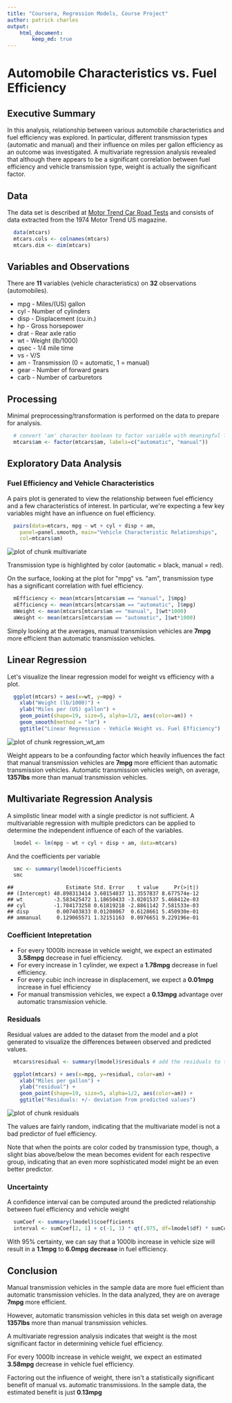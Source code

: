 ```yaml
---
title: "Coursera, Regression Models, Course Project"
author: patrick charles  
output:  
    html_document:
        keep_md: true
---
```


# Automobile Characteristics vs. Fuel Efficiency 

## Executive Summary

In this analysis, relationship between various automobile characteristics and fuel efficiency was explored. In particular, different transmission types (automatic and manual) and their influence on miles per gallon efficiency as an outcome was investigated. A multivariate regression analysis revealed that although there appears to be a significant correlation between fuel efficiency and vehicle transmission type, weight is actually the significant factor.



## Data

The data set is described at [Motor Trend Car Road Tests](https://stat.ethz.ch/R-manual/R-devel/library/datasets/html/mtcars.html) and consists of 
data extracted from the 1974 Motor Trend US magazine. 


```r
  data(mtcars)
  mtcars.cols <- colnames(mtcars)
  mtcars.dim <- dim(mtcars)
```

## Variables and Observations

There are **11** variables (vehicle characteristics) on **32** observations (automobiles).

* mpg - Miles/(US) gallon
* cyl - Number of cylinders
* disp - Displacement (cu.in.)
* hp - Gross horsepower
* drat - Rear axle ratio
* wt - Weight (lb/1000)
* qsec - 1/4 mile time
* vs - V/S
* am - Transmission (0 = automatic, 1 = manual)
* gear - Number of forward gears
* carb - Number of carburetors

## Processing
Minimal preprocessing/transformation is performed on the data to
prepare for analysis.

```r
  # convert 'am' character boolean to factor variable with meaningful label
  mtcars$am <- factor(mtcars$am, labels=c("automatic", "manual"))
```

## Exploratory Data Analysis

### Fuel Efficiency and Vehicle Characteristics

A pairs plot is generated to view the relationship between fuel efficiency
and a few characteristics of interest. In particular, we're expecting
a few key variables might have an influence on fuel efficiency.


```r
  pairs(data=mtcars, mpg ~ wt + cyl + disp + am,
    panel=panel.smooth, main="Vehicle Characteristic Relationships",
    col=mtcars$am)
```

![plot of chunk multivariate](figure/multivariate-1.png) 

Transmission type is highlighted by color (automatic = black, manual = red).

On the surface, looking at the plot for "mpg" vs. "am", transmission type
has a significant correlation with fuel efficiency.


```r
  mEfficiency <- mean(mtcars[mtcars$am == "manual", ]$mpg)
  aEfficiency <- mean(mtcars[mtcars$am == "automatic", ]$mpg) 
  mWeight <- mean(mtcars[mtcars$am == "manual", ]$wt*1000) 
  aWeight <- mean(mtcars[mtcars$am == "automatic", ]$wt*1000)
```

Simply looking at the averages, manual transmission vehicles are
**7mpg** more efficient than automatic
transmission vehicles.


## Linear Regression

Let's visualize the linear regression model for weight vs efficiency
with a plot.

```r
  ggplot(mtcars) + aes(x=wt, y=mpg) +
    xlab("Weight (lb/1000)") + 
    ylab("Miles per (US) gallon") +
    geom_point(shape=19, size=5, alpha=1/2, aes(color=am)) +
    geom_smooth(method = "lm") +
    ggtitle("Linear Regression - Vehicle Weight vs. Fuel Efficiency")
```

![plot of chunk regression_wt_am](figure/regression_wt_am-1.png) 

Weight appears to be a confounding factor which heavily influences the fact
that manual transmission vehicles are
**7mpg** more efficient than automatic
transmission vehicles. Automatic transmission vehicles weigh,
on average, **1357lbs** more than manual
transmission vehicles.

## Multivariate Regression Analysis

A simplistic linear model with a single predictor is not sufficient. A
multivariable regression with multiple predictors can be applied to 
determine the independent influence of each of the variables.


```r
  lmodel <- lm(mpg ~ wt + cyl + disp + am, data=mtcars)
```

And the coefficients per variable

```r
  smc <- summary(lmodel)$coefficients
  smc
```

```
##                 Estimate Std. Error    t value     Pr(>|t|)
## (Intercept) 40.898313414 3.60154037 11.3557837 8.677574e-12
## wt          -3.583425472 1.18650433 -3.0201537 5.468412e-03
## cyl         -1.784173258 0.61819218 -2.8861142 7.581533e-03
## disp         0.007403833 0.01208067  0.6128661 5.450930e-01
## ammanual     0.129065571 1.32151163  0.0976651 9.229196e-01
```

### Coefficient Intepretation

* For every 1000lb increase in vehicle weight, we expect an estimated
**3.58mpg** decrease in fuel efficiency.
* For every increase in 1 cylinder, we expect a
**1.78mpg** decrease
in fuel efficiency.
* For every cubic inch increase in displacement, we expect a
**0.01mpg** increase in fuel efficiency
* For manual transmission vehicles, we expect a
**0.13mpg** advantage
over automatic transmission vehicle.

### Residuals

Residual values are added to the dataset from the model
and a plot generated to visualize the differences between observed
and predicted values. 


```r
  mtcars$residual <- summary(lmodel)$residuals # add the residuals to the frame

  ggplot(mtcars) + aes(x=mpg, y=residual, color=am) +
    xlab("Miles per gallon") + 
    ylab("residual") +
    geom_point(shape=19, size=5, alpha=1/2, aes(color=am)) +
    ggtitle("Residuals: +/- deviation from predicted values")
```

![plot of chunk residuals](figure/residuals-1.png) 

The values are fairly random, indicating that the multivariate model is not
a bad predictor of fuel efficiency.

Note that when the points are color coded by transmission type, though, 
a slight bias above/below the mean becomes evident for each respective group,
indicating that an even more sophisticated model might be an even better
predictor.

### Uncertainty

A confidence interval can be computed around the predicted relationship
between fuel efficiency and vehicle weight


```r
  sumCoef <- summary(lmodel)$coefficients
  interval <- sumCoef[2, 1] + c(-1, 1) * qt(.975, df=lmodel$df) * sumCoef[2, 2]
```
With 95% certainty, we can say that a 1000lb increase in vehicle size
will result in a
**1.1mpg** to
**6.0mpg** **decrease**
in fuel efficiency.

## Conclusion

Manual transmission vehicles in the sample data are more fuel efficient than
automatic transmission vehicles. In the data analyzed, they are
on average **7mpg** more efficient.

However, automatic transmission vehicles in this data set weigh on average
**1357lbs** more than manual transmission vehicles.

A multivariate regression analysis indicates that weight is the
most significant factor in determining vehicle fuel efficiency.

For every 1000lb increase in vehicle weight, we expect an estimated
**3.58mpg** decrease in vehicle fuel efficiency.

Factoring out the influence of weight, there isn't a statistically
significant benefit of manual vs. automatic transmissions.
In the sample data, the estimated benefit is just
**0.13mpg**



